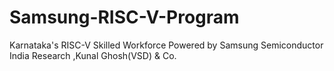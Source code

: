 # Samsung-RISC-V-Program
Karnataka's RISC-V Skilled Workforce Powered by Samsung Semiconductor India Research ,Kunal Ghosh(VSD) &amp; Co.
